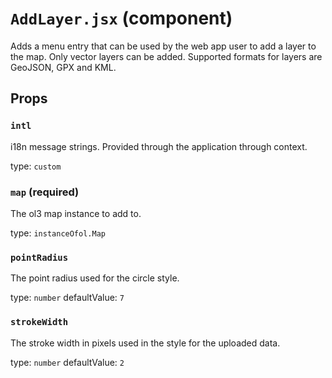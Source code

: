 `AddLayer.jsx` (component)
==========================

Adds a menu entry that can be used by the web app user to add a layer to the map.
Only vector layers can be added. Supported formats for layers are GeoJSON, GPX and KML.

Props
-----

### `intl`

i18n message strings. Provided through the application through context.

type: `custom`


### `map` (required)

The ol3 map instance to add to.

type: `instanceOfol.Map`


### `pointRadius`

The point radius used for the circle style.

type: `number`
defaultValue: `7`


### `strokeWidth`

The stroke width in pixels used in the style for the uploaded data.

type: `number`
defaultValue: `2`

